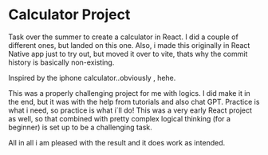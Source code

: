 # Calculator Project

Task over the summer to create a calculator in React.
I did a couple of different ones, but landed on this one.
Also, i made this originally in React Native app just to try out, but moved it over to vite, thats why the commit history is basically non-existing.

Inspired by the iphone calculator..obviously , hehe.

This was a properly challenging project for me with logics.
I did make it in the end, but it was with the help from tutorials and also chat GPT. Practice is what i need, so practice is what i´ll do!
This was a very early React project as well, so that combined with pretty complex logical thinking (for a beginner) is set up to be a challenging task.

All in all i am pleased with the result and it does work as intended.
